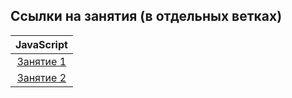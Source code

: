 ## Ссылки на занятия (в отдельных ветках)

|  JavaScript   |
| :-----------: |
| [Занятие 1]() |
| [Занятие 2]() |
